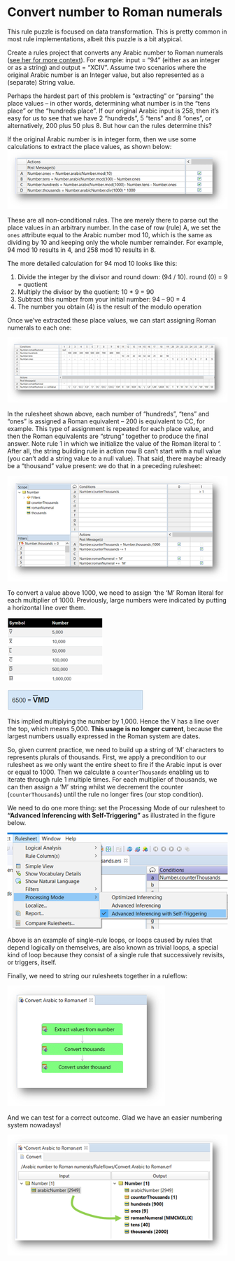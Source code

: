 # Convert number to Roman numerals


This rule puzzle is focused on data transformation. This is pretty common in most rule implementations, albeit this puzzle is a bit atypical.

Create a rules project that converts any Arabic number to Roman numerals ([see her for more context](https://www.rapidtables.com/math/symbols/roman_numerals.html)). For example: input = “94” (either as an integer or as a string) and output = “XCIV”. Assume two scenarios where the original Arabic number is an Integer value, but also represented as a (separate) String value.

Perhaps the hardest part of this problem is “extracting” or “parsing” the place values – in other words, determining what number is in the “tens place” or the “hundreds place”. If our original Arabic input is 258, then it’s easy for us to see that we have 2 “hundreds”, 5 “tens” and 8 “ones”, or alternatively, 200 plus 50 plus 8. But how can the rules determine this?

If the original Arabic number is in integer form, then we use some calculations to extract the place values, as shown below:
![action calculations to  extract the place values](Images/convert1.png)

These are all non-conditional rules. The are merely there to parse out the place values in an arbitrary number. In the case of row (rule) A, we set the `ones` attribute equal to the Arabic number mod 10, which is the same as dividing by 10 and keeping only the whole number remainder. For example, 94 mod 10 results in 4, and 258 mod 10 results in 8. 

The more detailed calculation for 94 mod 10 looks like this:

1.	Divide the integer by the divisor and round down: (94 / 10). round (0) = 9 = quotient
2.	Multiply the divisor by the quotient: 10 * 9 = 90
3.	Subtract this number from your initial number: 94 – 90 = 4
4.	The number you obtain (4) is the result of the modulo operation

Once we’ve extracted these place values, we can start assigning Roman numerals to each one:

![Rulesheet assigning Roman numerals](Images/convert2.png)

In the rulesheet shown above, each number of “hundreds”, “tens” and “ones” is assigned a Roman equivalent – 200 is equivalent to CC, for example. This type of assignment is repeated for each place 
value, and then the Roman equivalents are “strung” together to produce the final answer. Note rule 1 
in which we initialize the value of the Roman literal to ‘. After all, the string building rule in action row
B can’t start with a null value (you can’t add a string value to a null value). That said, there maybe 
already be a “thousand” value present: we do that in a preceding rulesheet:

![counterthousands rulesheet](Images/convert3.png)

To convert a value above 1000, we need to assign ‘the ‘M’ Roman literal for each multiplier of 1000. 
Previously, large numbers were indicated by putting a horizontal line over them.

![](Images/convert4.png) 

![Alt text](Images/convert5.png)

This implied multiplying the number by 1,000. Hence the V has a line over the top, which means 5,000. **This usage is no longer current**, because the largest numbers usually expressed in the 
Roman system are dates.

So, given current practice, we need to build up a string of ‘M’ characters to represents plurals of 
thousands. First, we apply a precondition to our rulesheet as we only want the entire sheet to fire if the Arabic input is over or equal to 1000. Then we calculate a `counterThousands` enabling us to iterate through rule 1 multiple times. For each multiplier of thousands, we can then assign a ‘M’ string whilst 
we decrement the counter (`counterThousands`) until the rule no longer fires (our stop condition).

We need to do one more thing: set the Processing Mode of our rulesheet to **“Advanced Inferencing 
with Self-Triggering”** as illustrated in the figure below.

![](Images/convert6.png)

Above is an example of single-rule loops, or loops caused by rules that depend logically on themselves, are also known as trivial loops, a special kind of loop because they consist of a single rule that successively revisits, or triggers, itself.

Finally, we need to string our rulesheets together in a ruleflow:

![](Images/convert7.png)

And we can test for a correct outcome. Glad we have an easier numbering system nowadays!

![](Images/convert8.png)